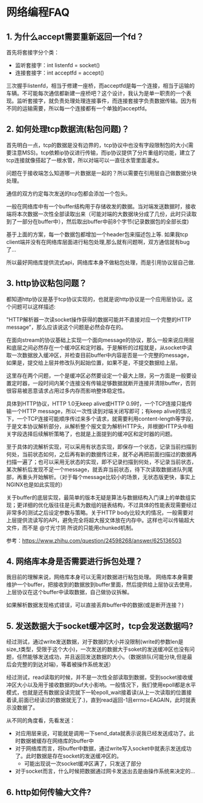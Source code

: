 # 网络编程FAQ

## 1. 为什么accept需要重新返回一个fd？
首先将套接字分个类：

- 监听套接字：int listenfd = socket()
- 连接套接字：int acceptfd = accept()

三次握手listenfd，相当于修建一座桥，而acceptfd是每一个连接，相当于运输的车辆。不可能每次通信都新建一座桥吧？这个设计，我认为是单一职责的一个表现。监听套接字，就负责处理处理连接事件，而连接套接字负责数据传输。因为有不同的运输需要，所以每一个连接都有一个单独的acceptfd。

## 2. 如何处理tcp数据流(粘包问题)？
首先明白一点，tcp的数据是没有边界的，tcp协议中也没有字段限制包的大小(需要注意MSS)。tcp依赖ip协议进行传输，而ip协议提供了分片重组的功能，建立了tcp连接就像搭起了一根水管，所以对端可以一直往水管里面灌水。

问题在于接收端怎么知道哪一片数据是一起的？所以需要在引用层自己做数据分块处理。

通信的双方约定每次发送的tcp包都会添加一个包头。

一般在网络库中有一个buffer结构用于存储收发的数据。当对端发送数据时，接收端将本次数据一次性全部读取出来（可能对端的大数据块分成了几份，此时只读取到了一部分在buffer中），然后取出buffer中前8个字节(记录数据包的全部长度)

基于上面的方案，每一个数据包都增加一个header包来描述包上等. 如果我tcp client端并没有在网络库层面进行粘包处理,那么就有问题啊，双方通信就有bug了...

所以最好网络库提供流式api，网络库本身不做粘包处理，而是引用协议层自己做.

## 3. http协议粘包问题？
都知道http协议是基于tcp协议实现的，也就是说http协议是一个应用层协议。这个问题可以这样描述:

"HTTP解析器一次读socket操作获得的数据可能并不直接对应一个完整的HTTP message”，那么应该说这个问题是必然会存在的。

在面向stream的协议基础上实现一个面向message的协议，那么一般来说应用层和底层之间必然存在一个缓冲区和定时器。于是解析的过程就是，从socket中读取一次数据放入缓冲区，并检查目前buffer中内容是否是一个完整的message，如果是，提交给上层并修改队列起始位置，如果不是，不提交数据给上层。

这里存在两个问题，一个是缓冲区必然要设定一个最大上限，另一方面是一般要设置定时器，一段时间内某个连接没有传输足够数据就断开连接并清除buffer，否则很容易被恶意请求占用过多内存而影响整体稳定性。

具体到HTTP协议，HTTP 1.0无keep alive或HTTP 0.9时，一个TCP连接只能传输一个HTTP message，所以一次性读到对端关闭写即可；有keep alive的情况下，一个TCP连接可能顺序传过来多个请求，就需要利用content-length等字段，于是文本协议解析部分，从解析整个报文变为解析HTTP头，并根据HTTP头中相关字段选择后续解析策略了，也就是上面提到的缓冲区和定时器的问题。

至于具体的流解析实现，可以采用有状态实现，即保存一个状态，记录当前扫描到何处，当前状态如何，之后再有新的数据传过来，就不必再把前面扫描过的数据再扫描一遍了；也可以采用无状态的实现，即不记录扫描到何处，不记录当前状态，某次解析后发现不足一个message，就丢弃当前状态，待下次读取数据进队列尾部，再重头开始解析。（对于每个message比较小的场景，无状态版更快，事实上NGINX也是如此实现的）

关于buffer的底层实现，最简单的版本无疑是算法与数据结构入门课上的单数组实现；更详细的优化版往往是元素为数组的链表结构，不过具体的性能表现需要经过非常多的测试之后设定参数与策略。关于HTTP body比较大的情况，一般需要对上层提供流读写的API，避免完全将超大报文体放在内存中。这样也可以传输超大文件，而不是 @寸光寸阴 所说的只能用chunked机制。

参考：https://www.zhihu.com/question/24598268/answer/625136503

## 4. 网络库本身是否需要进行拆包处理？
我目前的理解来说，网络库本身可以无需对数据进行粘包处理。
网络库本身需要维护一个buffer，把接收到的数据放到buffer里面，然后提供给上层协议去使用，上层协议在这个buffer中读取数据，自己做协议拆解。

如果解析数据发现格式错误，可以直接丢弃buffer中的数据(或是断开连接？)


## 5. 发送数据大于socket缓冲区时，tcp会发送数据吗?
经过测试，通过write发送数据，对于数据的大小并没限制(write的参数len是size_t类型，受限于这个大小)，一次发送的数据大于soket的发送缓冲区也没有问题，任然能够发送成功，并且返回发送数据的大小。（数据排队(可能分块,但是最后会完整的到达对端)，等着被操作系统发送）

经过测试，read读取的时候，并不是一次性全部读取到数据，受到socket接收缓冲区大小以及用于接收数据的buf大小影响。一般情况下，我们使用epoll都是水平模式，也就是还有数据没读完就下一轮epoll_wait接着读(从上一次读取的位置接着读,前面已经读过的数据就无了.)，直到read返回-1且errno=EAGAIN，此时就表示没数据了。


从不同的角度看，先看发送：
- 对应用层来说，可能就是调用一下send_data就表示说我已经发送成功了。此时数据被缓存在网络库的buffer中
- 对于网络库而言，将buffer中数据，通过write写入socket中就表示发送成功了。此时数据是存在socket的发送缓冲区的。
    - 可能出现说一次socket缓冲区满了，只发送了部分
- 对于socket而言，什么时候把数据通过网卡发送出去是由操作系统来决定的...

## 6. http如何传输大文件?